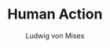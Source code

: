 ---
layout: books
title: Human Action
subtitle: 
essential: 
categories: ['economics']
author: ['Ludwig von Mises']
excerpt: .
external_url: 
---